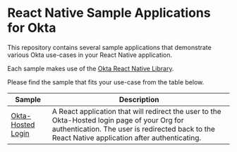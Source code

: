# React Native Sample Applications for Okta

This repository contains several sample applications that demonstrate various Okta use-cases in your React Native application.

Each sample makes use of the [Okta React Native Library][].

Please find the sample that fits your use-case from the table below.

| Sample | Description |
|--------|-------------|
| [Okta-Hosted Login](/okta-hosted-login) | A React application that will redirect the user to the Okta-Hosted login page of your Org for authentication.  The user is redirected back to the React Native application after authenticating. |

[Okta React Native Library]: https://github.com/okta/okta-oidc-js/tree/master/packages/okta-react-native
